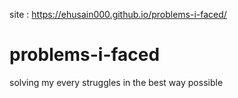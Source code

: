 site : https://ehusain000.github.io/problems-i-faced/

# problems-i-faced
solving my every struggles in the best way possible
